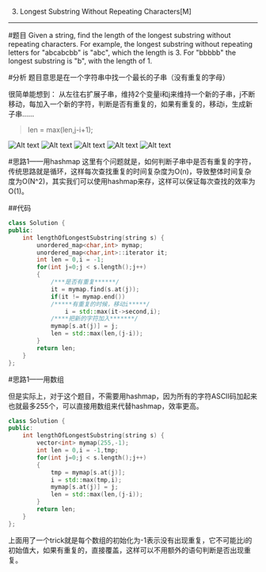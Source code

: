003. Longest Substring Without Repeating Characters[M]
---
#题目
Given a string, find the length of the longest substring without repeating characters. For example, the longest substring without repeating letters for "abcabcbb" is "abc", which the length is 3. For "bbbbb" the longest substring is "b", with the length of 1.

#分析
题目意思是在一个字符串中找一个最长的子串（没有重复的字母）

很简单能想到：
从左往右扩展子串，维持2个变量i和j来维持一个新的子串，j不断移动，每加入一个新的字符，判断是否有重复的，如果有重复的，移动i，生成新子串……

> len = max(len,j-i+1);

![Alt text](./1459857033836.png)
![Alt text](./1459857050765.png)
![Alt text](./1459857109997.png)
![Alt text](./1459857137766.png)
![Alt text](./1459857157171.png)


#思路1——用hashmap
这里有个问题就是，如何判断子串中是否有重复的字符，传统思路就是循环，这样每次查找重复的时间复杂度为O(n)，导致整体时间复杂度为O(N^2)，其实我们可以使用hashmap来存，这样可以保证每次查找的效率为O(1)。

##代码
```c++
class Solution {
public:
    int lengthOfLongestSubstring(string s) {
        unordered_map<char,int> mymap;
        unordered_map<char,int>::iterator it;
        int len = 0,i = -1;
        for(int j=0;j < s.length();j++)
        {
		    /***是否有重复******/
            it = mymap.find(s.at(j));
            if(it != mymap.end())
            /*****有重复的时候，移动i*****/
                i = std::max(it->second,i);
            /****把新的字符加入*******/
            mymap[s.at(j)] = j;
            len = std::max(len,(j-i));
        }
        return len;
    }
};
```
#思路1——用数组

但是实际上，对于这个题目，不需要用hashmap，因为所有的字符ASCII码加起来也就最多255个，可以直接用数组来代替hashmap，效率更高。
```c++
class Solution {
public:
    int lengthOfLongestSubstring(string s) {
        vector<int> mymap(255,-1);
        int len = 0,i = -1,tmp;
        for(int j=0;j < s.length();j++)
        {
            tmp = mymap[s.at(j)];
            i = std::max(tmp,i);
            mymap[s.at(j)] = j;
            len = std::max(len,(j-i));
        }
        return len;
    }
};
```

上面用了一个trick就是每个数组的初始化为-1表示没有出现重复，它不可能比i的初始值大，如果有重复的，直接覆盖，这样可以不用额外的语句判断是否出现重复。


